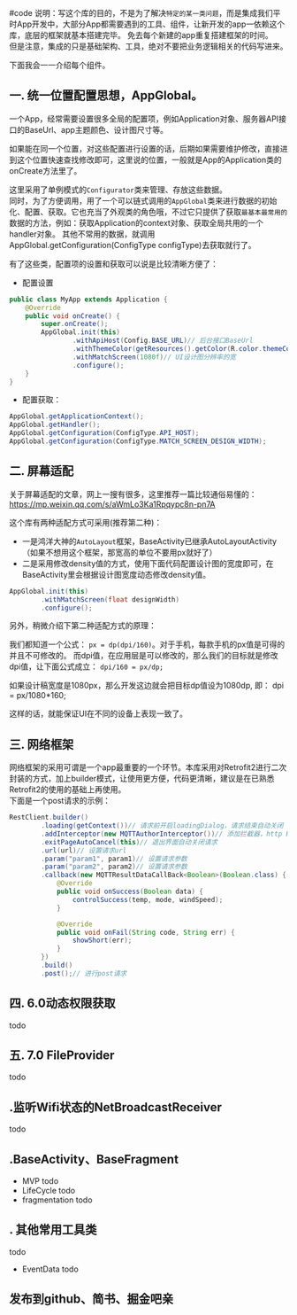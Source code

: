 #code
说明：写这个库的目的，不是为了解决`特定的某一类问题`，而是集成我们平时App开发中，大部分App都需要遇到的工具、组件，让新开发的app一依赖这个库，底层的框架就基本搭建完毕。 免去每个新建的app重复搭建框架的时间。<br>
但是注意，集成的只是基础架构、工具，绝对不要把业务逻辑相关的代码写进来。

下面我会一一介绍每个组件。


## 一. 统一位置配置思想，AppGlobal。
一个App，经常需要设置很多全局的配置项，例如Application对象、服务器API接口的BaseUrl、app主题颜色、设计图尺寸等。<br>

如果能在同一个位置，对这些配置进行设置的话，后期如果需要维护修改，直接进到这个位置快速查找修改即可，这里说的位置，一般就是App的Application类的onCreate方法里了。<br>

这里采用了单例模式的`Configurator`类来管理、存放这些数据。<br>
同时，为了方便调用，用了一个可以链式调用的`AppGlobal`类来进行数据的初始化、配置、获取。它也充当了外观类的角色哦，不过它只提供了获取`最基本最常用的`数据的方法，例如：获取Application的context对象、获取全局共用的一个handler对象。 其他不常用的数据，就调用AppGlobal.getConfiguration(ConfigType configType)去获取就行了。
<br>

有了这些类，配置项的设置和获取可以说是比较清晰方便了：

- 配置设置
```java
public class MyApp extends Application {
    @Override
    public void onCreate() {
        super.onCreate();
        AppGlobal.init(this)
                .withApiHost(Config.BASE_URL)// 后台接口BaseUrl
                .withThemeColor(getResources().getColor(R.color.themeColor))// 主题颜色
                .withMatchScreen(1080f)// UI设计图分辨率的宽
                .configure();
    }
}
```

- 配置获取：
``` java
AppGlobal.getApplicationContext();
AppGlobal.getHandler();
AppGlobal.getConfiguration(ConfigType.API_HOST);
AppGlobal.getConfiguration(ConfigType.MATCH_SCREEN_DESIGN_WIDTH);
```

## 二. 屏幕适配
关于屏幕适配的文章，网上一搜有很多，这里推荐一篇比较通俗易懂的：
https://mp.weixin.qq.com/s/aWmLo3Ka1Rpqypc8n-pn7A<br>

这个库有两种适配方式可采用(推荐第二种)：
- 一是鸿洋大神的`AutoLayout`框架，BaseActivity已继承AutoLayoutActivity（如果不想用这个框架，那宽高的单位不要用px就好了）
- 二是采用修改density值的方式，使用下面代码配置设计图的宽度即可，在BaseActivity里会根据设计图宽度动态修改density值。
``` java
AppGlobal.init(this)
        .withMatchScreen(float designWidth)
        .configure();
```

另外，稍微介绍下第二种适配方式的原理：

我们都知道一个公式： `px = dp(dpi/160)`。对于手机，每款手机的px值是可得的并且不可修改的。
而dpi值，在应用层是可以修改的，那么我们的目标就是修改dpi值，让下面公式成立：
`dpi/160 = px/dp;`

如果设计稿宽度是1080px，那么开发这边就会把目标dp值设为1080dp, 即：
dpi = px/1080*160;

这样的话，就能保证UI在不同的设备上表现一致了。



## 三. 网络框架
网络框架的采用可谓是一个app最重要的一个环节。本库采用对Retrofit2进行二次封装的方式，加上builder模式，让使用更方便，代码更清晰，建议是在已熟悉Retrofit2的使用的基础上再使用。<br>
下面是一个post请求的示例：
```java
RestClient.builder()
        .loading(getContext())// 请求前开启loadingDialog，请求结束自动关闭
        .addInterceptor(new MQTTAuthorInterceptor())// 添加拦截器，http Header的添加可以通过添加拦截器来实现
        .exitPageAutoCancel(this)// 退出界面自动关闭请求
        .url(url)// 设置请求url
        .param("param1", param1)// 设置请求参数
        .param("param2", param2)// 设置请求参数
        .callback(new MQTTResultDataCallBack<Boolean>(Boolean.class) {
            @Override
            public void onSuccess(Boolean data) {
                controlSuccess(temp, mode, windSpeed);
            }

            @Override
            public void onFail(String code, String err) {
                showShort(err);
            }
        })
        .build()
        .post();// 进行post请求
```

## 四. 6.0动态权限获取
todo

## 五. 7.0 FileProvider
todo


## .监听Wifi状态的NetBroadcastReceiver
todo

## .BaseActivity、BaseFragment
- MVP
todo
- LifeCycle
todo
- fragmentation
todo

## . 其他常用工具类
todo

- EventData
todo


## 发布到github、简书、掘金吧亲
